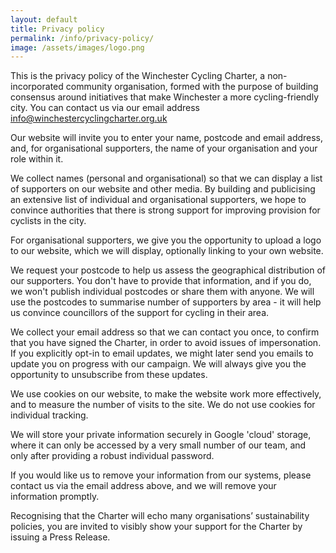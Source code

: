 ```yaml
---
layout: default
title: Privacy policy
permalink: /info/privacy-policy/
image: /assets/images/logo.png
---
```


This is the privacy policy of the Winchester Cycling Charter, a non-incorporated community organisation, formed with the purpose of building consensus around initiatives that make Winchester a more cycling-friendly city. You can contact us via our email address [info@winchestercyclingcharter.org.uk](mailto:info@winchestercyclingcharter.org.uk)

Our website will invite you to enter your name, postcode and email address, and, for organisational supporters, the name of your organisation and your role within it.

We collect names (personal and organisational) so that we can display a list of supporters on our website and other media. By building and publicising an extensive list of individual and organisational supporters, we hope to convince authorities that there is strong support for improving provision for cyclists in the city. 

For organisational supporters, we give you the opportunity to upload a logo to our website, which we will display, optionally linking to your own website. 

We request your postcode to help us assess the geographical distribution of our supporters. You don't have to provide that information, and if you do, we won't publish individual postcodes or share them with anyone. We will use the postcodes to summarise number of supporters by area - it will help us convince councillors of the support for cycling in their area.

We collect your email address so that we can contact you once, to confirm that you have signed the Charter, in order to avoid issues of impersonation. If you explicitly opt-in to email updates, we might later send you emails to update you on progress with our campaign. We will always give you the opportunity to unsubscribe from these updates.

We use cookies on our website, to make the website work more effectively, and to measure the number of visits to the site. We do not use cookies for individual tracking. 

We will store your private information securely in Google 'cloud' storage, where it can only be accessed by a very small number of our team, and only after providing a robust individual password. 

If you would like us to remove your information from our systems, please contact us via the email address above, and we will remove your information promptly.

Recognising that the Charter will echo many organisations’ sustainability policies, you are invited to visibly show your support for the Charter by issuing a Press Release.
